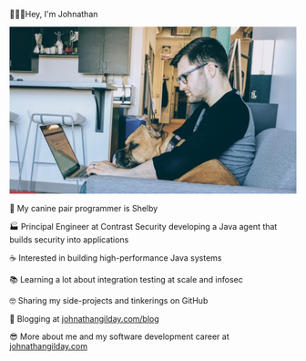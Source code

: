 👨🏻‍💻Hey, I'm Johnathan

![banner image where I am writing code with my dog](./pitbull-driven-development-stylized.jpg)

🐶 My canine pair programmer is Shelby

🏭 Principal Engineer at Contrast Security developing a Java agent that builds security into applications

☕️ Interested in building high-performance Java systems

📚 Learning a lot about integration testing at scale and infosec

🤓 Sharing my side-projects and tinkerings on GitHub

📝 Blogging at [johnathangilday.com/blog](https://johnathangilday.com/blog)

😎 More about me and my software development career at [johnathangilday.com](https://johnathangilday.com)